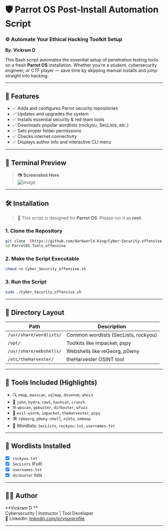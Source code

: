 # 🛡️ Parrot OS Post-Install Automation Script

### ⚙️ Automate Your Ethical Hacking Toolkit Setup  
**By: Vickram D**

This Bash script automates the essential setup of penetration testing tools on a fresh **Parrot OS** installation. Whether you're a student, cybersecurity engineer, or CTF player — save time by skipping manual installs and jump straight into hacking.

---

## 🚀 Features

- ✅ Adds and configures Parrot security repositories  
- ✅ Updates and upgrades the system  
- ✅ Installs essential security & red team tools  
- ✅ Downloads popular wordlists (rockyou, SecLists, etc.)  
- ✅ Sets proper folder permissions  
- ✅ Checks internet connectivity  
- ✅ Displays author info and interactive CLI menu  

---

## 📸 Terminal Preview

> 📷 **Screenshot Here**  
> *![image](https://github.com/user-attachments/assets/31615e19-0e5b-41ad-ace6-278baa21cba3)*


---

## 🛠️ Installation

> 🧠 This script is designed for **Parrot OS**. Please run it as **root**.

### 1. Clone the Repository
```bash
git clone  (https://github.com/darkworld-king/Cyber-Security-offensive-Tool.git)
cd ParrotOS_Tools_offensive

```

### 2. Make the Script Executable
```bash
chmod +x Cyber_Security_offensive.sh
```

### 3. Run the Script
```bash
sudo ./Cyber_Security_offensive.sh
```

---

## 📁 Directory Layout

| Path                        | Description                          |
|-----------------------------|--------------------------------------|
| `/usr/share/wordlists/`     | Common wordlists (SecLists, rockyou) |
| `/opt/`                     | Toolkits like impacket, pspy         |
| `/usr/share/webshells/`     | Webshells like reGeorg, p0wny        |
| `/etc/theHarvester/`        | theHarvester OSINT tool              |

---

## 🧰 Tools Included (Highlights)

- 🔍 `nmap`, `masscan`, `sqlmap`, `dnsenum`, `whois`
- 🔐 `john`, `hydra`, `cewl`, `hashcat`, `crunch`
- 🌐 `wpscan`, `gobuster`, `dirbuster`, `wfuzz`
- 📡 `evil-winrm`, `impacket`, `theHarvester`, `pspy`
- 🕸️ `reGeorg`, `p0wny-shell`, `nikto`, `smbmap`
- 📁 Wordlists: `SecLists`, `rockyou.txt`, `usernames.txt`

---

## 🔐 Wordlists Installed

- [x] `rockyou.txt`  
- [x] `SecLists` (Full)  
- [x] `usernames.txt`  
- [x] `dirbuster` lists  

---

## 👨‍💻 Author

**Vickram D **  
Cybersecurity | Instructor | Tool Developer   
🔗 LinkedIn: [linkedin.com/in/yourprofile](https://www.linkedin.com/in/vickram-d05)

---
